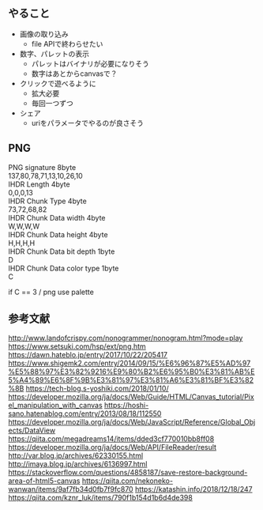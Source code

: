 ## やること
- 画像の取り込み
    - file APIで終わらせたい
- 数字、パレットの表示
    - パレットはバイナリが必要になりそう
    - 数字はあとからcanvasで？
- クリックで遊べるように
    - 拡大必要
    - 毎回一つずつ
- シェア
    - uriをパラメータでやるのが良さそう
## PNG
PNG signature 8byte  
137,80,78,71,13,10,26,10  
IHDR Length 4byte  
0,0,0,13  
IHDR Chunk Type 4byte  
73,72,68,82  
IHDR Chunk Data width 4byte  
W,W,W,W  
IHDR Chunk Data height 4byte  
H,H,H,H  
IHDR Chunk Data bit depth 1byte  
D  
IHDR Chunk Data color type 1byte  
C  

if C == 3 / png use palette


## 参考文献
http://www.landofcrispy.com/nonogrammer/nonogram.html?mode=play
https://www.setsuki.com/hsp/ext/png.htm
https://dawn.hateblo.jp/entry/2017/10/22/205417
https://www.shigemk2.com/entry/2014/09/15/%E6%96%87%E5%AD%97%E5%88%97%E3%82%9216%E9%80%B2%E6%95%B0%E3%81%AB%E5%A4%89%E6%8F%9B%E3%81%97%E3%81%A6%E3%81%BF%E3%82%8B
https://tech-blog.s-yoshiki.com/2018/01/10/
https://developer.mozilla.org/ja/docs/Web/Guide/HTML/Canvas_tutorial/Pixel_manipulation_with_canvas
https://hoshi-sano.hatenablog.com/entry/2013/08/18/112550
https://developer.mozilla.org/ja/docs/Web/JavaScript/Reference/Global_Objects/DataView
https://qiita.com/megadreams14/items/dded3cf770010bb8ff08
https://developer.mozilla.org/ja/docs/Web/API/FileReader/result
http://var.blog.jp/archives/62330155.html
http://imaya.blog.jp/archives/6136997.html
https://stackoverflow.com/questions/4858187/save-restore-background-area-of-html5-canvas
https://qiita.com/nekoneko-wanwan/items/9af7fb34d0fb7f9fc870
https://katashin.info/2018/12/18/247
https://qiita.com/kznr_luk/items/790f1b154d1b6d4de398